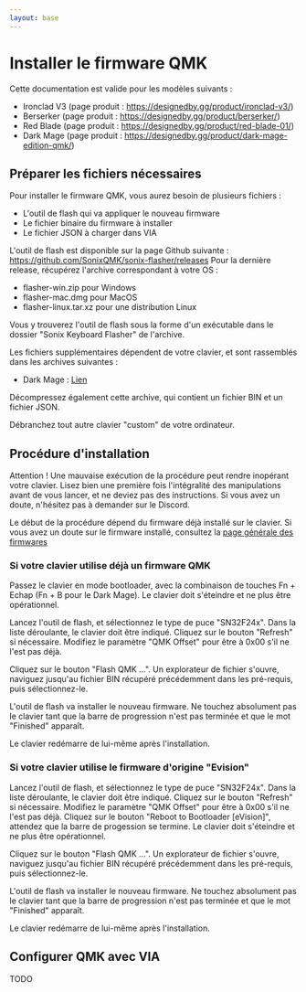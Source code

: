 ```yaml
---
layout: base
---
```


# Installer le firmware QMK

Cette documentation est valide pour les modèles suivants :

- Ironclad V3 (page produit : https://designedby.gg/product/ironclad-v3/)
- Berserker (page produit : https://designedby.gg/product/berserker/)
- Red Blade (page produit : https://designedby.gg/product/red-blade-01/)
- Dark Mage (page produit : https://designedby.gg/product/dark-mage-edition-qmk/)

## Préparer les fichiers nécessaires

Pour installer le firmware QMK, vous aurez besoin de plusieurs fichiers :
- L'outil de flash qui va appliquer le nouveau firmware
- Le fichier binaire du firmware à installer
- Le fichier JSON à charger dans VIA

L'outil de flash est disponible sur la page Github suivante : https://github.com/SonixQMK/sonix-flasher/releases
Pour la dernière release, récupérez l'archive correspondant à votre OS :
- flasher-win.zip pour Windows
- flasher-mac.dmg pour MacOS
- flasher-linux.tar.xz pour une distribution Linux

Vous y trouverez l'outil de flash sous la forme d'un exécutable dans le dossier "Sonix Keyboard Flasher" de l'archive.

Les fichiers supplémentaires dépendent de votre clavier, et sont rassemblés dans les archives suivantes :
- Dark Mage : [Lien](downloads/darkmage-qmk-20250729-caps-lock.zip)

Décompressez également cette archive, qui contient un fichier BIN et un fichier JSON.

Débranchez tout autre clavier "custom" de votre ordinateur.

## Procédure d'installation

Attention !
Une mauvaise exécution de la procédure peut rendre inopérant votre clavier. Lisez bien une première fois l'intégralité des manipulations avant de vous lancer, et ne deviez pas des instructions. Si vous avez un doute, n'hésitez pas à demander sur le Discord.

Le début de la procédure dépend du firmware déjà installé sur le clavier. Si vous avez un doute sur le firmware installé, consultez la [page générale des firmwares](installer-firmware.md)

### Si votre clavier utilise déjà un firmware QMK

Passez le clavier en mode bootloader, avec la combinaison de touches Fn + Echap (Fn + B pour le Dark Mage). Le clavier doit s'éteindre et ne plus être opérationnel.

Lancez l'outil de flash, et sélectionnez le type de puce "SN32F24x".
Dans la liste déroulante, le clavier doit être indiqué. Cliquez sur le bouton "Refresh" si nécessaire.
Modifiez le paramètre "QMK Offset" pour être à 0x00 s'il ne l'est pas déjà.

Cliquez sur le bouton "Flash QMK ...". Un explorateur de fichier s'ouvre, naviguez jusqu'au fichier BIN récupéré précédemment dans les pré-requis, puis sélectionnez-le.

L'outil de flash va installer le nouveau firmware. Ne touchez absolument pas le clavier tant que la barre de progression n'est pas terminée et que le mot "Finished" apparaît.

Le clavier redémarre de lui-même après l'installation.

### Si votre clavier utilise le firmware d'origine "Evision"

Lancez l'outil de flash, et sélectionnez le type de puce "SN32F24x".
Dans la liste déroulante, le clavier doit être indiqué. Cliquez sur le bouton "Refresh" si nécessaire.
Modifiez le paramètre "QMK Offset" pour être à 0x00 s'il ne l'est pas déjà.
Cliquez sur le bouton "Reboot to Bootloader [eVision]", attendez que la barre de progession se termine. Le clavier doit s'éteindre et ne plus être opérationnel.

Cliquez sur le bouton "Flash QMK ...". Un explorateur de fichier s'ouvre, naviguez jusqu'au fichier BIN récupéré précédemment dans les pré-requis, puis sélectionnez-le.

L'outil de flash va installer le nouveau firmware. Ne touchez absolument pas le clavier tant que la barre de progression n'est pas terminée et que le mot "Finished" apparaît.

Le clavier redémarre de lui-même après l'installation.

## Configurer QMK avec VIA

TODO
